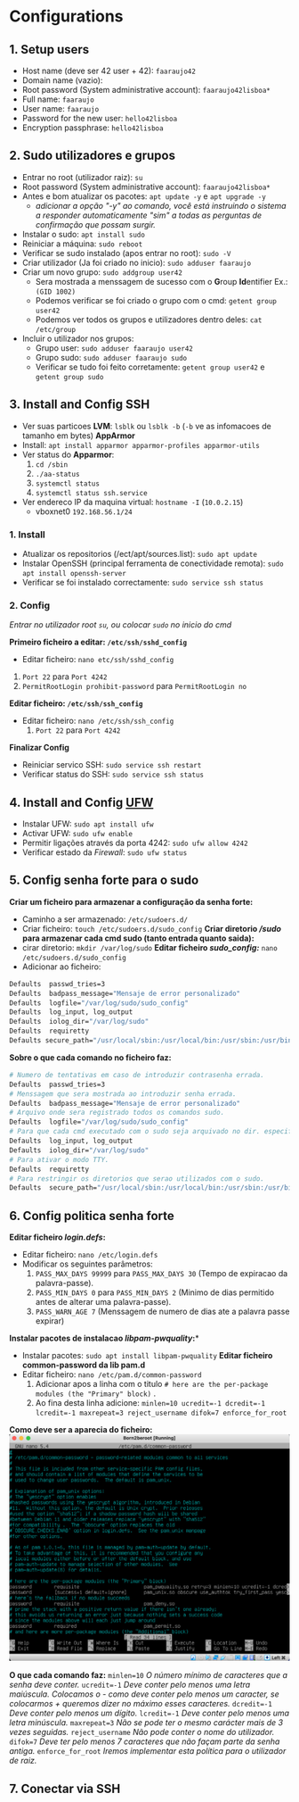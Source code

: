 # Configurations

## 1. Setup users
- Host name (deve ser 42 user + 42): `faaraujo42`
- Domain name (vazio):
- Root password (System administrative account): `faaraujo42lisboa*`
- Full name: `faaraujo`
- User name: `faaraujo`
- Password for the new user: `hello42lisboa`
- Encryption passphrase: `hello42lisboa`

## 2. Sudo utilizadores e grupos
- Entrar no root (utilizador raiz): `su`
- Root password (System administrative account): `faaraujo42lisboa*`
- Antes e bom atualizar os pacotes: `apt update -y` e `apt upgrade -y`
  - *adicionar a opção "-y" ao comando, você está instruindo o sistema a responder automaticamente "sim" a todas as perguntas de confirmação que possam surgir.* 
- Instalar o sudo: `apt install sudo`
- Reiniciar a máquina: `sudo reboot`
- Verificar se sudo instalado (apos entrar no root): `sudo -V`
- Criar utilizador (Ja foi criado no inicio): `sudo adduser faaraujo`
- Criar um novo grupo: `sudo addgroup user42`
  - Sera mostrada a menssagem de sucesso com o **G**roup **Id**entifier Ex.: `(GID 1002)` 
  - Podemos verificar se foi criado o grupo com o cmd: `getent group user42`
  - Podemos ver todos os grupos e utilizadores dentro deles: `cat /etc/group`
- Incluir o utilizador nos grupos: 
  - Grupo user: `sudo adduser faaraujo user42`
  - Grupo sudo: `sudo adduser faaraujo sudo`
  - Verificar se tudo foi feito corretamente: `getent group user42` e `getent group sudo` 

## 3. Install and Config SSH
- Ver suas particoes **LVM**: `lsblk` ou `lsblk -b` (`-b` ve as infomacoes de tamanho em bytes)
**AppArmor**
- Install: `apt install apparmor apparmor-profiles apparmor-utils`
- Ver status do **Apparmor**:
  1. `cd /sbin`
  2. `./aa-status`
  3. `systemctl status`
  4. `systemctl status ssh.service`
- Ver endereco IP da maquina virtual: `hostname -I`  (`10.0.2.15`)
  - vboxnet0 `192.168.56.1/24` 
### 1. Install
- Atualizar os repositorios (/ect/apt/sources.list): `sudo apt update`
- Instalar OpenSSH (principal ferramenta de conectividade remota): `sudo apt install openssh-server`
- Verificar se foi instalado correctamente: `sudo service ssh status`
### 2. Config 
*Entrar no utilizador root `su`, ou colocar `sudo` no inicio do cmd*

**Primeiro ficheiro a editar: `/etc/ssh/sshd_config`**
-  Editar ficheiro: `nano etc/ssh/sshd_config`
  1. `Port 22` para `Port 4242`
  2. `PermitRootLogin prohibit-password`  para `PermitRootLogin no`

**Editar ficheiro: `/etc/ssh/ssh_config`**
- Editar ficheiro: `nano /etc/ssh/ssh_config`
  1. `Port 22` para `Port 4242`

**Finalizar Config**
- Reiniciar servico SSH: `sudo service ssh restart`
- Verificar status do SSH: `sudo service ssh status`

## 4. Install and Config [UFW](./105_firewall)
- Instalar UFW: `sudo apt install ufw`
- Activar UFW: `sudo ufw enable`
- Permitir ligações através da porta 4242: `sudo ufw allow 4242`
- Verificar estado da *Firewall*: `sudo ufw status`

## 5. Config senha forte para o sudo
**Criar um ficheiro para armazenar a configuração da senha forte:**
- Caminho a ser armazenado: `/etc/sudoers.d/`
- Criar ficheiro: `touch /etc/sudoers.d/sudo_config`
**Criar diretorio */sudo* para armazenar cada cmd sudo (tanto entrada quanto saida):**
- cirar diretorio: `mkdir /var/log/sudo`
**Editar ficheiro *sudo_config:*** `nano /etc/sudoers.d/sudo_config`
- Adicionar ao ficheiro:
```bash
Defaults  passwd_tries=3
Defaults  badpass_message="Mensaje de error personalizado"
Defaults  logfile="/var/log/sudo/sudo_config"
Defaults  log_input, log_output
Defaults  iolog_dir="/var/log/sudo"
Defaults  requiretty
Defaults secure_path="/usr/local/sbin:/usr/local/bin:/usr/sbin:/usr/bin:/sbin:/bin:/snap/bin"
```
**Sobre o que cada comando no ficheiro faz:**
```bash
# Numero de tentativas em caso de introduzir contrasenha errada.
Defaults  passwd_tries=3
# Menssagem que sera mostrada ao introduzir senha errada.
Defaults  badpass_message="Mensaje de error personalizado"
# Arquivo onde sera registrado todos os comandos sudo.
Defaults  logfile="/var/log/sudo/sudo_config"
# Para que cada cmd executado com o sudo seja arquivado no dir. especificado.
Defaults  log_input, log_output
Defaults  iolog_dir="/var/log/sudo"
# Para ativar o modo TTY.
Defaults  requiretty
# Para restringir os diretorios que serao utilizados com o sudo.
Defaults  secure_path="/usr/local/sbin:/usr/local/bin:/usr/sbin:/usr/bin:/sbin:/bin:/snap/bin"
```

## 6. Config politica senha forte
**Editar ficheiro *login.defs*:**
- Editar ficheiro: `nano /etc/login.defs`
- Modificar os seguintes parâmetros:
  1. `PASS_MAX_DAYS 99999`  para `PASS_MAX_DAYS 30` (Tempo de expiracao da palavra-passe).
  2. `PASS_MIN_DAYS 0` para `PASS_MIN_DAYS 2` (Minimo de dias permitido antes de alterar uma palavra-passe).
  3. `PASS_WARN_AGE 7` (Menssagem  de numero de dias ate a palavra passe expirar)

**Instalar pacotes de instalacao *libpam-pwquality*:***
- Instalar pacotes: `sudo apt install libpam-pwquality`
**Editar ficheiro common-password da lib pam.d**
- Editar ficheiro: `nano /etc/pam.d/common-password`
  1. Adicionar apos a linha com o titulo `# here are the per-package modules (the "Primary" block)` .
  2.  Ao fina desta linha adicione: `minlen=10 ucredit=-1 dcredit=-1 lcredit=-1 maxrepeat=3 reject_username difok=7 enforce_for_root`

**Como deve ser a aparecia do ficheiro:**
![image5.png](./image5.png)

**O que cada comando faz:**
`minlen=10`  *O número mínimo de caracteres que a senha deve conter.*
`ucredit=-1`  *Deve conter pelo menos uma letra maiúscula. Colocamos o - como deve conter pelo menos um caracter, se colocarmos + queremos dizer no máximo esses caracteres.*
`dcredit=-1`  *Deve conter pelo menos um dígito.*
`lcredit=-1` *Deve conter pelo menos uma letra minúscula.*
`maxrepeat=3` *Não se pode ter o mesmo carácter mais de 3 vezes seguidas.*
`reject_username` *Não pode conter o nome do utilizador.*
`difok=7`  *Deve ter pelo menos 7 caracteres que não façam parte da senha antiga.*
`enforce_for_root`  *Iremos implementar esta política para o utilizador de raiz.*

## 7. Conectar via SSH

